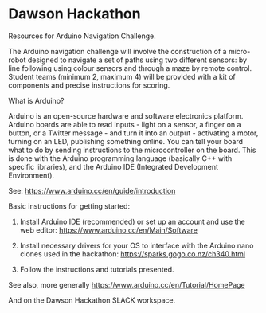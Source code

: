 # Dawson Hackathon 
Resources for Arduino Navigation Challenge.

The Arduino navigation challenge will involve the construction of a micro-robot designed to navigate a set of paths using two different sensors: by line following using colour sensors and through a maze by remote control. Student teams (minimum 2, maximum 4) will be provided with a kit of components and precise instructions for scoring. 

What is Arduino?

Arduino is an open-source hardware and software electronics platform. Arduino boards are able to read inputs - light on a sensor, a finger on a button, or a Twitter message - and turn it into an output - activating a motor, turning on an LED, publishing something online. You can tell your board what to do by sending instructions to the microcontroller on the board. This is done with the Arduino programming language (basically C++ with specific libraries), and the Arduino IDE (Integrated Development Environment).

See: https://www.arduino.cc/en/guide/introduction

Basic instructions for getting started:

1. Install Arduino IDE (recommended) or set up an account and use the web editor:
https://www.arduino.cc/en/Main/Software

2. Install necessary drivers for your OS to interface with the Arduino nano clones used in the hackathon:
https://sparks.gogo.co.nz/ch340.html

3. Follow the instructions and tutorials presented.

See also, more generally https://www.arduino.cc/en/Tutorial/HomePage

And on the Dawson Hackathon SLACK workspace.


